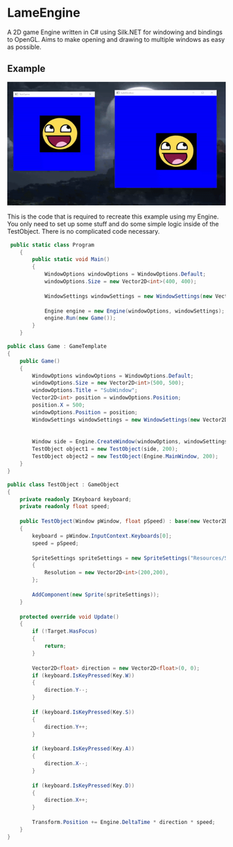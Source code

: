 # LameEngine
A 2D game Engine written in C# using Silk.NET for windowing and bindings to OpenGL. Aims to make opening and drawing to multiple windows as easy as possible.

## Example
![Example](ShowCase/demo1.gif)

This is the code that is required to recreate this example using my Engine.
You only need to set up some stuff and do some simple logic inside of the TestObject. 
There is no complicated code necessary.

```cs
 public static class Program
    {
        public static void Main()
        {
            WindowOptions windowOptions = WindowOptions.Default;
            windowOptions.Size = new Vector2D<int>(400, 400);
      
            WindowSettings windowSettings = new WindowSettings(new Vector2D<int>(400, 400));

            Engine engine = new Engine(windowOptions, windowSettings);
            engine.Run(new Game());
        }
    }
```

```cs
public class Game : GameTemplate
{
    public Game()
    {
        WindowOptions windowOptions = WindowOptions.Default;
        windowOptions.Size = new Vector2D<int>(500, 500);
        windowOptions.Title = "SubWindow";
        Vector2D<int> position = windowOptions.Position;
        position.X = 500;
        windowOptions.Position = position; 
        WindowSettings windowSettings = new WindowSettings(new Vector2D<int>(500, 500));


        Window side = Engine.CreateWindow(windowOptions, windowSettings);
        TestObject object1 = new TestObject(side, 200);
        TestObject object2 = new TestObject(Engine.MainWindow, 200);
    }
}
```

```cs
public class TestObject : GameObject
{
    private readonly IKeyboard keyboard;
    private readonly float speed;
    
    public TestObject(Window pWindow, float pSpeed) : base(new Vector2D<float>(200, 200), pTarget: pWindow)
    {
        keyboard = pWindow.InputContext.Keyboards[0];
        speed = pSpeed;
        
        SpriteSettings spriteSettings = new SpriteSettings("Resources/Sprites/awesomeface.png")
        {
            Resolution = new Vector2D<int>(200,200),
        };

        AddComponent(new Sprite(spriteSettings));
    }

    protected override void Update()
    {
        if (!Target.HasFocus)
        {
            return;
        }
        
        Vector2D<float> direction = new Vector2D<float>(0, 0);
        if (keyboard.IsKeyPressed(Key.W))
        {
            direction.Y--;
        }

        if (keyboard.IsKeyPressed(Key.S))
        {
            direction.Y++;
        }

        if (keyboard.IsKeyPressed(Key.A))
        {
            direction.X--;
        }

        if (keyboard.IsKeyPressed(Key.D))
        {
            direction.X++;
        }

        Transform.Position += Engine.DeltaTime * direction * speed;
    }
}
```


